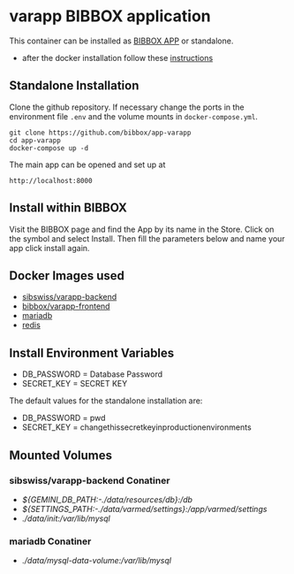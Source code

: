 # varapp BIBBOX application

This container can be installed as [BIBBOX APP](https://bibbox.readthedocs.io/en/latest/ "BIBBOX App Store") or standalone. 

- after the docker installation follow these [instructions](INSTALL-APP.md)

## Standalone Installation 

Clone the github repository. If necessary change the ports in the environment file `.env` and the volume mounts in `docker-compose.yml`.

```
git clone https://github.com/bibbox/app-varapp
cd app-varapp
docker-compose up -d
```

The main app can be opened and set up at
```
http://localhost:8000
```

## Install within BIBBOX

Visit the BIBBOX page and find the App by its name in the Store. Click on the symbol and select Install. Then fill the parameters below and name your app click install again.

## Docker Images used
  - [sibswiss/varapp-backend](https://hub.docker.com/r/sibswiss/varapp-backend) 
  - [bibbox/varapp-frontend](https://hub.docker.com/r/bibbox/varapp-frontend) 
  - [mariadb](https://hub.docker.com/r/mariadb) 
  - [redis](https://hub.docker.com/r/redis) 


 
## Install Environment Variables
  - DB_PASSWORD = Database Password
  - SECRET_KEY = SECRET KEY

  
The default values for the standalone installation are:
  - DB_PASSWORD = pwd
  - SECRET_KEY = changethissecretkeyinproductionenvironments

  
## Mounted Volumes
### sibswiss/varapp-backend Conatiner
  - *${GEMINI_DB_PATH:-./data/resources/db}:/db*
  - *${SETTINGS_PATH:-./data/varmed/settings}:/app/varmed/settings*
  - *./data/init:/var/lib/mysql*
### mariadb Conatiner
  - *./data/mysql-data-volume:/var/lib/mysql*
